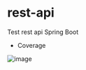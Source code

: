 # rest-api
Test rest api Spring Boot

* Coverage

![image](https://user-images.githubusercontent.com/27994275/119878478-295c1700-bef8-11eb-8f8c-b04868e66594.png)

